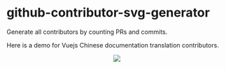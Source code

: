 # github-contributor-svg-generator

Generate all contributors by counting PRs and commits.

Here is a demo for Vuejs Chinese documentation translation contributors.

<p align="center">
  <a href="https://cdn.jsdelivr.net/gh/ShenQingchuan/github-contributor-svg-generator/dist/dist.svg">
    <img src="https://cdn.jsdelivr.net/gh/ShenQingchuan/github-contributor-svg-generator/dist/dist.svg" />
  </a>
</p>
